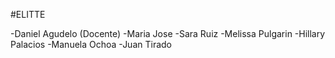 #ELITTE

-Daniel Agudelo (Docente)
-Maria Jose
-Sara Ruiz
-Melissa Pulgarin
-Hillary Palacios
-Manuela Ochoa
-Juan Tirado
